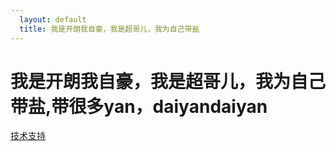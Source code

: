 ```yaml
---
  layout: default
  title: 我是开朗我自豪，我是超哥儿，我为自己带盐
---
```


# 我是开朗我自豪，我是超哥儿，我为自己带盐,带很多yan，daiyandaiyan

 <style>
        #avg {z-index:999;position:absolute;top:5px;left:5px;font-size:12px;color:#000;}

}
    </style>


<div id="cont">
    <div id="avg"></div>
</div>

<script src="/resource/20140813/boo.js"></script>


<script>
    var bobo = new BoBo('/resource/20140813/2.png', 'cont');

    bobo.addControl({"x":128,"y":433,"width":40,"height":50});
   // bobo.addControl({"x":165,"y":79,"width":38,"height":43});
    //bobo.addControl({"x":253,"y":84,"width":40,"height":47});

    bobo._debug = true;

    if(/micromessenger/i.test(navigator.userAgent) && /i[^;]+\;(\s+U;)?\s+CPU.+Mac OS X/i.test(navigator.userAgent)) {
        document.querySelector('.tipLayer').style.display = 'block';
    }
</script>

<script src="http://s9.qhimg.com/static/a18c21cdebc103d3/zepto_1.1.2.js"></script>

<script src="/resource/20140813/edit.js"></script>

<footer>
    <a href="https://www.imququ.com/post/shake_photo_in_little_js.html">技术支持</a>
</footer>